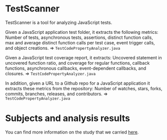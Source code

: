 TestScanner
======

TestScanner is a tool for analyzing JavaScript tests. 

Given a JavaScript application test folder, it extracts the following metrics: Number of tests, asynchronous tests, assertions, distinct function calls, max and average distinct function calls per test case, event trigger calls, and object creations. => `TestCodePropertyAnalyzer.java`

Given a JavaScript test coverage report, it extracts: Uncovered statement in uncovered function ratio, and coverage for regular functions, callback functions, asynchronous callbacks, event-dependent callbacks, and closures. => `TestCodePropertyAnalyzer.java`

In addition, given a URL to a Github repo for a JavaScript application it extracts these metrics from the repository: Number of watches, stars, forks, commits, branches, releases, and contributors. => `TestCodePropertyAnalyzer.java`


Subjects and analysis results
======

You can find more information on the study that we carried [here](http://www.ece.ubc.ca/~aminmf/js_test_study.html).